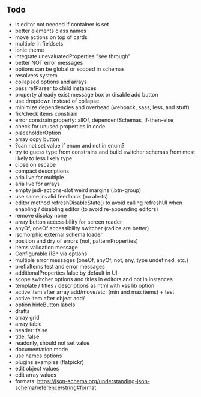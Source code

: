 ## Todo

- is editor not needed if container is set
- better elements class names
- move actions on top of cards
- multiple in fieldsets
- ionic theme
- integrate unevaluatedProperties "see through"
- better NOT error messages
- options can be global or scoped in schemas
- resolvers system
- collapsed options and arrays
- pass refParser to child instances
- property already exist message box or disable add button
- use dropdown instead of collapse
- minimize dependencies and overhead (webpack, sass, less, and stuff)
- fix/check items constrain
- error constrain property: allOf, dependentSchemas, if-then-else
- check for unused properties in code
- placeholderOption
- array copy button
- ?can not set value if enum and not in enum?
- try to guess type from constrains and build switcher schemas from most likely to less likely type
- close on escape
- compact descriptions
- aria live for multiple
- aria live for arrays
- empty jedi-actions-slot weird margins (.btn-group)
- use same invalid feedback (no alerts)
- editor method refreshDisableState() to avoid calling refreshUI when enabling / disabling editor (to avoid re-appending editors)
- remove display none
- array button accessibility for screen reader
- anyOf, oneOf accessibility switcher (radios are better)
- isomorphic external schema loader
- position and dry of errors (not, patternProperties)
- items validation message
- Configurable i18n via options
- multiple error messages (oneOf, anyOf, not, any, type undefined, etc.)
- prefixItems test and error messages
- additionalProperties false by default in UI
- scope switcher options and titles in editors and not in instances
- template / titles / descriptions as html with xss lib option
- active item after array add/move/etc. (min and max items) + test
- active item after object add/
- option hideButton labels
- drafts
- array grid
- array table
- header: false
- title: false
- readonly, should not set value
- documentation mode
- use names options
- plugins examples (flatpickr)
- edit object values
- edit array values
- formats: https://json-schema.org/understanding-json-schema/reference/string#format
